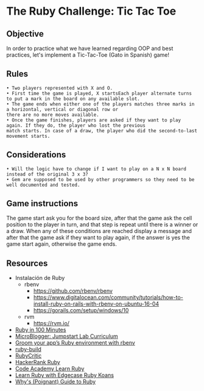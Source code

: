 # The Ruby Challenge: Tic Tac Toe

## Objective

In order to practice what we have learned regarding OOP and best practices, let's implement a Tic-Tac-Toe (Gato in Spanish) game!

## Rules
    • Two players represented with X and O.
    • First time the game is played, X startsEach player alternate turns to put a mark in the board on any available slot.
    • The game ends when either one of the players matches three marks in a horizontal, vertical or diagonal row or 
    there are no more moves available.
    • Once the game finishes, players are asked if they want to play again. If they do, the player who lost the previous 
    match starts. In case of a draw, the player who did the second-to-last movement starts.

## Considerations
    • Will the logic have to change if I want to play on a N x N board instead of the original 3 x 3?
    • Gem are supposed to be used by other programmers so they need to be well documented and tested.

## Game instructions 

The game start ask you for the board size, after that the game ask the cell position to the player in turn, and that step is repeat
until there is a winner or a draw. When any of these conditions are reached display a message and after that the game ask if they want
to play again, if the answer is yes the game start again, otherwise the game ends.

## Resources
- Instalación de Ruby 
    - rbenv
        - https://github.com/rbenv/rbenv
        - https://www.digitalocean.com/community/tutorials/how-to-install-ruby-on-rails-with-rbenv-on-ubuntu-16-04
        - https://gorails.com/setup/windows/10
    - rvm
        - https://rvm.io/
 - [Ruby in 100 Minutes](http://tutorials.jumpstartlab.com/projects/ruby_in_100_minutes.html)
 - [MicroBlogger: Jumpstart Lab Curriculum](http://tutorials.jumpstartlab.com/projects/microblogger.html)
 - [Groom your app’s Ruby environment with rbenv](https://github.com/rbenv/rbenv#understanding-shims)
 - [ruby-build](https://github.com/rbenv/ruby-build#readme)
 - [RubyCritic](https://github.com/whitesmith/rubycritic)
 - [HackerRank Ruby](https://www.hackerrank.com/domains/ruby?filters%5Bsubdomains%5D%5B%5D=ruby-tutorials)
 - [Code Academy Learn Ruby](https://www.codecademy.com/learn/learn-ruby)
 - [Learn Ruby with Edgecase Ruby Koans](http://rubykoans.com/)
 - [Why's (Poignant) Guide to Ruby](https://poignant.guide/) 
